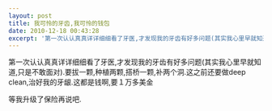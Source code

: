 ```yaml
---
layout: post
title: 我可怜的牙齿,我可怜的钱包
date: 2010-12-18 00:43:28
excerpt: '第一次认认真真详详细细看了牙医,才发现我的牙齿有好多问题(其实我心里早就知道,只是不敢面对).要拔一颗,种植两颗,搭桥一颗,补两个洞.这之前还要做deep　clean,治好我的牙龈.这都是钱啊,要１万'
---
```




第一次认认真真详详细细看了牙医,才发现我的牙齿有好多问题(其实我心里早就知道,只是不敢面对).要拔一颗,种植两颗,搭桥一颗,补两个洞.这之前还要做deep　clean,治好我的牙龈.这都是钱啊,要１万多美金


等我升级了保险再说吧.


